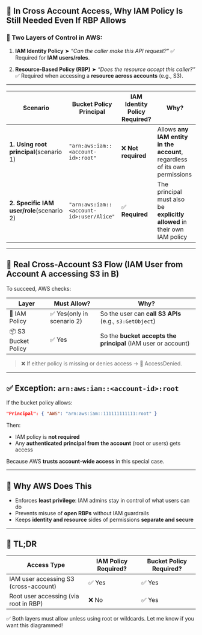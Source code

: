 ## 🎯 **In Cross Account Access, Why IAM Policy Is Still Needed Even If RBP Allows**

### 🔑 Two Layers of Control in AWS:

1. **IAM Identity Policy**
   ➤ *“Can the caller make this API request?”*
   ✅ Required for **IAM users/roles**.

2. **Resource-Based Policy (RBP)**
   ➤ *“Does the resource accept this caller?”*
   ✅ Required when accessing a **resource across accounts** (e.g., S3).

---

| Scenario                      | Bucket Policy Principal                  | IAM Identity Policy Required? | Why?                                                                        |
| ----------------------------- | ---------------------------------------- | ----------------------------- | --------------------------------------------------------------------------- |
| **1. Using root principal**(scenario 1)   | `"arn:aws:iam::<account-id>:root"`       | ❌ **Not required**            | Allows **any IAM entity in the account**, regardless of its own permissions |
| **2. Specific IAM user/role**(scenario 2) | `"arn:aws:iam::<account-id>:user/Alice"` | ✅ **Required**                | The principal must also be **explicitly allowed** in their own IAM policy   |


---

## 🧪 Real Cross-Account S3 Flow (IAM User from Account A accessing S3 in B)

To succeed, AWS checks:

| Layer               | Must Allow? | Why?                                                          |
| ------------------- | ----------- | ------------------------------------------------------------- |
| 👤 IAM Policy       | ✅ Yes(only in scenario 2)       | So the user can **call S3 APIs** (e.g., `s3:GetObject`)       |
| 📦 S3 Bucket Policy | ✅ Yes       | So the **bucket accepts the principal** (IAM user or account) |

> ❌ If either policy is missing or denies access → 🚫 AccessDenied.

---

## ✅ Exception: `arn:aws:iam::<account-id>:root`

If the bucket policy allows:

```json
"Principal": { "AWS": "arn:aws:iam::111111111111:root" }
```

Then:

* IAM policy is **not required**
* Any **authenticated principal from the account** (root or users) gets access

Because AWS **trusts account-wide access** in this special case.

---

## 🔐 Why AWS Does This

* Enforces **least privilege**: IAM admins stay in control of what users can do
* Prevents misuse of **open RBPs** without IAM guardrails
* Keeps **identity and resource** sides of permissions **separate and secure**

---

## 🧠 TL;DR

| Access Type                           | IAM Policy Required? | Bucket Policy Required? |
| ------------------------------------- | -------------------- | ----------------------- |
| IAM user accessing S3 (cross-account) | ✅ Yes                | ✅ Yes                   |
| Root user accessing (via root in RBP) | ❌ No                 | ✅ Yes                   |

✅ Both layers must allow unless using root or wildcards.
Let me know if you want this diagrammed!
